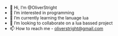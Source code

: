 - 👋 Hi, I’m @OliverStright
- 👀 I’m interested in programming
- 🌱 I’m currently learning the lanuage lua
- 💞️ I’m looking to collaborate on a lua bassed project
- 📫 How to reach me - oliverstright@gmail.com

<!---
OliverStright/OliverStright is a ✨ special ✨ repository because its `README.md` (this file) appears on your GitHub profile.
You can click the Preview link to take a look at your changes.
--->
